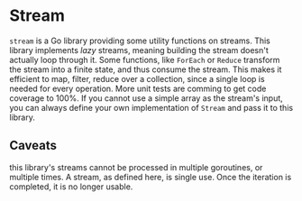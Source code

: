 # Stream

`stream` is a Go library providing some utility functions on streams. This library implements *lazy* streams, 
meaning building the stream doesn't actually loop through it. Some functions, like `ForEach` or `Reduce` 
transform the stream into a finite state, and thus consume the stream. This makes it efficient to map, filter, 
reduce over a collection, since a single loop is needed for every operation. More unit tests are comming to 
get code coverage to 100%. If you cannot use a simple array as the stream's input, you can always define your own
implementation of `Stream` and pass it to this library.

## Caveats
this library's streams cannot be processed in multiple goroutines, or multiple times. A stream, as defined here, is single use.
Once the iteration is completed, it is no longer usable.
